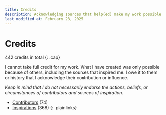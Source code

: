 ```yaml
---
title: Credits
description: Acknowledging sources that help(ed) make my work possible
last_modified_at: February 23, 2025
---
```


# Credits
442 credits in total
{: .cap}

I cannot take full credit for my work. What I have created was only possible because of others, including the sources that inspired me. I owe it to them or history that I acknowledge their contribution or influence.

*Keep in mind that I do not necessarily endorse the actions, beliefs, or circumstances of contributors and sources of inspiration.*

- [Contributors](/credits/contributors/) (74)
- [Inspirations](/credits/inspirations/) (368)
{: .plainlinks}